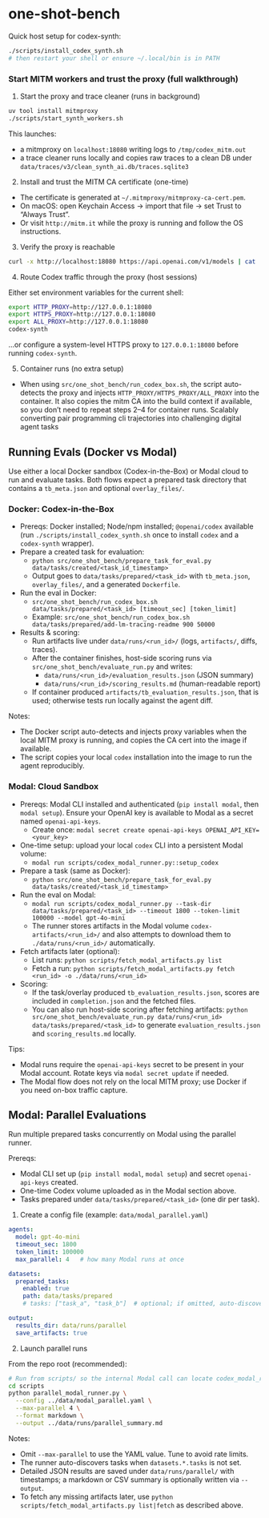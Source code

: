 # one-shot-bench
Quick host setup for codex-synth:

```bash
./scripts/install_codex_synth.sh
# then restart your shell or ensure ~/.local/bin is in PATH
```

### Start MITM workers and trust the proxy (full walkthrough)

1) Start the proxy and trace cleaner (runs in background)

```bash
uv tool install mitmproxy
./scripts/start_synth_workers.sh
```

This launches:
- a mitmproxy on `localhost:18080` writing logs to `/tmp/codex_mitm.out`
- a trace cleaner runs locally and copies raw traces to a clean DB under `data/traces/v3/clean_synth_ai.db/traces.sqlite3`

2) Install and trust the MITM CA certificate (one-time)

- The certificate is generated at `~/.mitmproxy/mitmproxy-ca-cert.pem`.
- On macOS: open Keychain Access → import that file → set Trust to “Always Trust”.
- Or visit `http://mitm.it` while the proxy is running and follow the OS instructions.

3) Verify the proxy is reachable

```bash
curl -x http://localhost:18080 https://api.openai.com/v1/models | cat
```

4) Route Codex traffic through the proxy (host sessions)

Either set environment variables for the current shell:

```bash
export HTTP_PROXY=http://127.0.0.1:18080
export HTTPS_PROXY=http://127.0.0.1:18080
export ALL_PROXY=http://127.0.0.1:18080
codex-synth
```

…or configure a system-level HTTPS proxy to `127.0.0.1:18080` before running `codex-synth`.

5) Container runs (no extra setup)

- When using `src/one_shot_bench/run_codex_box.sh`, the script auto-detects the proxy and injects `HTTP_PROXY/HTTPS_PROXY/ALL_PROXY` into the container. It also copies the mitm CA into the build context if available, so you don’t need to repeat steps 2–4 for container runs.
Scalably converting pair programming cli trajectories into challenging digital agent tasks

## Running Evals (Docker vs Modal)

Use either a local Docker sandbox (Codex-in-the-Box) or Modal cloud to run and evaluate tasks. Both flows expect a prepared task directory that contains a `tb_meta.json` and optional `overlay_files/`.

### Docker: Codex-in-the-Box

- Prereqs: Docker installed; Node/npm installed; `@openai/codex` available (run `./scripts/install_codex_synth.sh` once to install `codex` and a `codex-synth` wrapper).
- Prepare a created task for evaluation:
  - `python src/one_shot_bench/prepare_task_for_eval.py data/tasks/created/<task_id_timestamp>`
  - Output goes to `data/tasks/prepared/<task_id>` with `tb_meta.json`, `overlay_files/`, and a generated `Dockerfile`.
- Run the eval in Docker:
  - `src/one_shot_bench/run_codex_box.sh data/tasks/prepared/<task_id> [timeout_sec] [token_limit]`
  - Example: `src/one_shot_bench/run_codex_box.sh data/tasks/prepared/add-lm-tracing-readme 900 50000`
- Results & scoring:
  - Run artifacts live under `data/runs/<run_id>/` (logs, `artifacts/`, diffs, traces).
  - After the container finishes, host-side scoring runs via `src/one_shot_bench/evaluate_run.py` and writes:
    - `data/runs/<run_id>/evaluation_results.json` (JSON summary)
    - `data/runs/<run_id>/scoring_results.md` (human-readable report)
  - If container produced `artifacts/tb_evaluation_results.json`, that is used; otherwise tests run locally against the agent diff.

Notes:
- The Docker script auto-detects and injects proxy variables when the local MITM proxy is running, and copies the CA cert into the image if available.
- The script copies your local `codex` installation into the image to run the agent reproducibly.

### Modal: Cloud Sandbox

- Prereqs: Modal CLI installed and authenticated (`pip install modal`, then `modal setup`). Ensure your OpenAI key is available to Modal as a secret named `openai-api-keys`.
  - Create once: `modal secret create openai-api-keys OPENAI_API_KEY=<your_key>`
- One-time setup: upload your local `codex` CLI into a persistent Modal volume:
  - `modal run scripts/codex_modal_runner.py::setup_codex`
- Prepare a task (same as Docker):
  - `python src/one_shot_bench/prepare_task_for_eval.py data/tasks/created/<task_id_timestamp>`
- Run the eval on Modal:
  - `modal run scripts/codex_modal_runner.py --task-dir data/tasks/prepared/<task_id> --timeout 1800 --token-limit 100000 --model gpt-4o-mini`
  - The runner stores artifacts in the Modal volume `codex-artifacts/<run_id>/` and also attempts to download them to `./data/runs/<run_id>/` automatically.
- Fetch artifacts later (optional):
  - List runs: `python scripts/fetch_modal_artifacts.py list`
  - Fetch a run: `python scripts/fetch_modal_artifacts.py fetch <run_id> -o ./data/runs/<run_id>`
- Scoring:
  - If the task/overlay produced `tb_evaluation_results.json`, scores are included in `completion.json` and the fetched files.
  - You can also run host-side scoring after fetching artifacts: `python src/one_shot_bench/evaluate_run.py data/runs/<run_id> data/tasks/prepared/<task_id>` to generate `evaluation_results.json` and `scoring_results.md` locally.

Tips:
- Modal runs require the `openai-api-keys` secret to be present in your Modal account. Rotate keys via `modal secret update` if needed.
- The Modal flow does not rely on the local MITM proxy; use Docker if you need on-box traffic capture.

## Modal: Parallel Evaluations

Run multiple prepared tasks concurrently on Modal using the parallel runner.

Prereqs:
- Modal CLI set up (`pip install modal`, `modal setup`) and secret `openai-api-keys` created.
- One-time Codex volume uploaded as in the Modal section above.
- Tasks prepared under `data/tasks/prepared/<task_id>` (one dir per task).

1) Create a config file (example: `data/modal_parallel.yaml`)

```yaml
agents:
  model: gpt-4o-mini
  timeout_sec: 1800
  token_limit: 100000
  max_parallel: 4   # how many Modal runs at once

datasets:
  prepared_tasks:
    enabled: true
    path: data/tasks/prepared
    # tasks: ["task_a", "task_b"]  # optional; if omitted, auto-discovers subdirs

output:
  results_dir: data/runs/parallel
  save_artifacts: true
```

2) Launch parallel runs

From the repo root (recommended):

```bash
# Run from scripts/ so the internal Modal call can locate codex_modal_runner
cd scripts
python parallel_modal_runner.py \
  --config ../data/modal_parallel.yaml \
  --max-parallel 4 \
  --format markdown \
  --output ../data/runs/parallel_summary.md
```

Notes:
- Omit `--max-parallel` to use the YAML value. Tune to avoid rate limits.
- The runner auto-discovers tasks when `datasets.*.tasks` is not set.
- Detailed JSON results are saved under `data/runs/parallel/` with timestamps; a markdown or CSV summary is optionally written via `--output`.
- To fetch any missing artifacts later, use `python scripts/fetch_modal_artifacts.py list|fetch` as described above.

